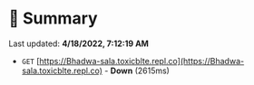 # 📖 Summary
Last updated: **4/18/2022, 7:12:19 AM**

- `GET` [https://Bhadwa-sala.toxicblte.repl.co](https://Bhadwa-sala.toxicblte.repl.co) - **Down** (2615ms)
